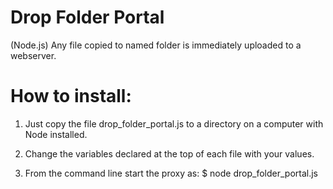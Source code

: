 # Drop Folder Portal
(Node.js) Any file copied to named folder is immediately uploaded to a webserver.

# How to install:
1) Just copy the file drop_folder_portal.js to a directory on a computer with Node installed.

2) Change the variables declared at the top of each file with your values.

3) From the command line start the proxy as:
    $ node drop_folder_portal.js

